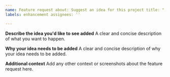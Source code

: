```yaml
---
name: Feature request about: Suggest an idea for this project title: "[IDEA]"
labels: enhancement assignees: ''

---
```


**Describe the idea you'd like to see added**
A clear and concise description of what you want to happen.

**Why your idea needs to be added**
A clear and concise description of why your idea needs to be added.

**Additional context**
Add any other context or screenshots about the feature request here.
